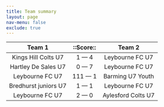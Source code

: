 ```yaml
---
title: Team summary
layout: page
nav-menu: false
exclude: true
---
```




|        Team 1        |   ::Score::   |       Team 2       |
|:--------------------:|:-------------:|:------------------:|
| Kings Hill Colts U7  |  1 &mdash; 4  |  Leybourne FC U7   |
| Hartley De Sales U7  |  0 &mdash; 7  |  Leybourne FC U7   |
|   Leybourne FC U7    | 111 &mdash; 1 |  Barming U7 Youth  |
| Bredhurst juniors U7 |  1 &mdash; 1  |  Leybourne FC U7   |
|   Leybourne FC U7    |  2 &mdash; 0  | Aylesford Colts U7 |

 <br /><br /><br />